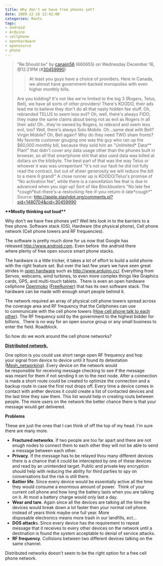 ```yaml
---
title: Why don't we have free phones yet?
date: 2009-12-16 12:42:00
categories: Rants
tags: 
- android 
- Arduino  
- cellphone 
- openhardware 
- opensource 
- phone
---
```

<blockquote>"Re:Should be" by <a href="http://slashdot.org/~canajin56">canajin56</a> (660655) on Wednesday December 16, @12:21PM (#<a href="http://apple.slashdot.org/comments.pl?sid=1480704&amp;cid=30459990">30459990</a>)
<blockquote>At least you guys have a choice of providers. Here in Canada, we almost have government-backed monopolies with even higher monthly bills.</blockquote>
Are you kidding? It's not like we're limited to the big 3 (Rogers, Telus, Bell), we have all sorts of other providers! There's KOODO, their ads lead me to believe they don't do all that nasty hidden fee stuff. Oh, rebranded TELUS to seem less evil? Oh, well, there's always FIDO, they make the same claims about being not as evil as Rogers in all their ads! Oh...they're owned by Rogers, to rebrand and seem less evil, too? Well, there's always Solo Mobile. Oh...same deal with Bell? Virgin Mobile? Oh, Bell again? Why do they need TWO sham fronts? My favorite customer gouging one was the guy who ran up the $60,000 monthly bill, because they sold him an "Unlimited* Data** Plan!" that didn't cover any data usage other than the phones built in browser, so all that smartphone shit that also used data was billed at dollars on the kilobyte. The best part of that was the way Telus or whoever it was was unrepentant "It's not our fault he did not fully read the contract, but out of sheer generosity we will reduce the bill to a mere 6 grand!" A close runner up is KOODO/Telus's promise of "No activation fee", while there is a cancellation fee that is due in advanced when you sign up! Sort of like Blockbusters "No late fee *cough*but-there's-a-restocking-fee-if-you-return-it-late*cough*"
Source: <a href="http://apple.slashdot.org/comments.pl?sid=1480704&amp;cid=30459990">http://apple.slashdot.org/comments.pl?sid=1480704&amp;cid=30459990</a></blockquote>
<strong>**Mostly thinking out loud**</strong>

Why don't we have free phones yet?
Well lets look in to the barriers to a free phone. Software stack (OS), Hardware (the physical phone), Cell phone network (Cell phone towers and RF frequencies).

The software is pretty much done for us now that Google has released <a href="http://www.android.com/">http://www.android.com</a>. Even before  the android there where plenty of free open source smart phone stacks.

The hardware is a little tricker, it takes a lot of effort to build a solid phone with the right feature set. But over the last few years we have seen great strides in <a href="http://en.wikipedia.org/wiki/Open_source_hardware">open hardware</a> such as <a href="http://www.arduino.cc/">http://www.arduino.cc/</a>. Everything from Servos, webcams, wind turbines, to even more complex things like Graphics cards, GPS, and multi-touch tablets.  There is even an open hardware cellphone <a href="http://en.wikipedia.org/wiki/Openmoko">Openmoko</a> (<a href="http://www.openmoko.com/freerunner.html">FreeRunner</a>) that has its own software stack. The hardware can be made with enough smart people behind it.

The network required an array of physical cell phone towers spread across the coverage area and RF frequency that the Cellphones can use to communicate with the cell phone towers (<a href="http://electronics.howstuffworks.com/cell-phone1.htm">How cell phone talk to each other</a>). The RF frequency sold by the government to the highest bidder for billions.  There is no way for an open source group or any small business to enter the field. Roadblock.

So how do we work around the cell phone networks?

<strong><span style="text-decoration: underline;">Distributed network. </span></strong>

One option is you could use short range open RF frequency and hop your signal from device to device until it found its detestation (<a href="http://en.wikipedia.org/wiki/Mesh_networking">Mesh_networking</a>). Every device on the network would be responsible for receiving message checking to see if the message was meant for them if not sending it on to the next node. After a connection is made a short route could be created to optimize the connection and a backup route in case the first rout drops off. Every time a device comes in contact with anther devices it could create a list of contacted devices and the last time they saw them. This list would help in creating routs between people. The more users on the network the better chance there is that your message would get delivered.

<strong>Problems</strong>

These are just the ones that I can think of off the top of my head. I'm sure there are many more.
<ul>
	<li><strong>Fractured networks</strong>. If two people are too far apart and there are not enugh nodes to connect them to each other they will not be able to send a message between each other.</li>
	<li><strong>Privacy</strong>. If the message has to be relayed thou many different devices there is a chance that it could be intercepted by one of these devices and read by an unintended target. Public and private key encryption should help with reducing the ability for third parties to spy on conversations but the risk is still there.</li>
	<li><strong>Battier life</strong>. Since every device would be essentially active all the time they would consume a enormous amount of power.  Think of your current cell phone and how long the battery lasts when you are talking on it. At most a battery charge would only last a day.</li>
	<li><strong>Wear and tare</strong>. Again since all the devices are talking all the time the devices would break down a lot faster then your normal cell phone. instead of years think maybe one full year. More disposable electronics means more trash in our landfills, ect...</li>
	<li><strong>DOS attack</strong>s. Since every device has the requirement to repeat message that it receives to every other devices on the network until a destination is found the system acceptable to denial of service attacks.</li>
	<li><strong>RF frequency</strong>. Collisions between two different devices talking on the same channel.</li>
</ul>
Distributed networks doesn't seem to be the right option for a free cell phone network.
